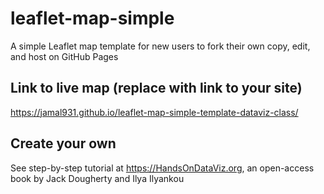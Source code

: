 # leaflet-map-simple
A simple Leaflet map template for new users to fork their own copy, edit, and host on GitHub Pages

## Link to live map (replace with link to your site)
https://jamal931.github.io/leaflet-map-simple-template-dataviz-class/

## Create your own
See step-by-step tutorial at https://HandsOnDataViz.org, an open-access book by Jack Dougherty and Ilya Ilyankou

